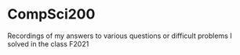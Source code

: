 # CompSci200
Recordings of my answers to various questions or difficult problems I solved in the class F2021
